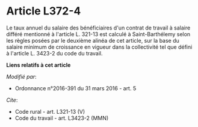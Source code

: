 # Article L372-4

Le taux annuel du salaire des bénéficiaires d'un contrat de travail à salaire différé mentionné à l'article L. 321-13 est
calculé à Saint-Barthélemy selon les règles posées par le deuxième alinéa de cet article, sur la base du salaire minimum de
croissance en vigueur dans la collectivité tel que défini à l'article L. 3423-2 du code du travail.

**Liens relatifs à cet article**

_Modifié par_:

  - Ordonnance n°2016-391 du 31 mars 2016 - art. 5

_Cite_:

  - Code rural - art. L321-13 (V)
  - Code du travail - art. L3423-2 (MMN)
